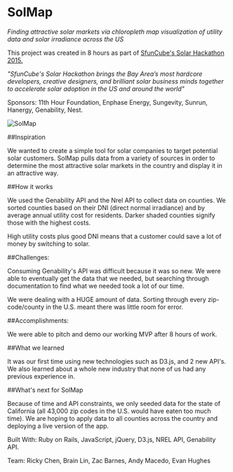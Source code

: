 # SolMap
*Finding attractive solar markets via chloropleth map visualization of utility data and solar irradiance across the US*

This project was created in 8 hours as part of [SfunCube's Solar Hackathon 2015.](https://www.youtube.com/watch?v=QctPDZujLSg "youtube-link")

*"SfunCube's Solar Hackathon brings the Bay Area’s most hardcore developers, creative designers, and brilliant solar business minds together to accelerate solar adoption in the US and around the world"*

Sponsors: 11th Hour Foundation, Enphase Energy, Sungevity, Sunrun, Hanergy, Genability, Nest.

![SolMap](http://res.cloudinary.com/drd0r2vfh/image/upload/v1429554223/Screen_Shot_2015-04-20_at_11.12.22_AM_job8zw.png)

##Inspiration

We wanted to create a simple tool for solar companies to target potential solar customers. SolMap pulls data from a variety of sources in order to determine the most attractive solar markets in the country and display it in an attractive way.

##How it works

We used the Genability API and the Nrel API to collect data on counties. We sorted counties based on their DNI (direct normal irradiance) and by average annual utility cost for residents.  Darker shaded counties signify those with the highest costs.

High utility costs plus good DNI means that a customer could save a lot of money by switching to solar.

##Challenges:

Consuming Genability's API was difficult because it was so new.  We were able to eventually get the data that we needed, but searching through documentation to find what we needed took a lot of our time.

We were dealing with a HUGE amount of data.  Sorting through every zip-code/county in the U.S. meant there was little room for error.

##Accomplishments:

We were able to pitch and demo our working MVP after 8 hours of work.

##What we learned

It was our first time using new technologies such as D3.js, and 2 new API's. We also learned about a whole new industry that none of us had any previous experience in.

##What's next for SolMap

Because of time and API constraints, we only seeded data for the state of California (all 43,000 zip codes in the U.S. would have eaten too much time).  We are hoping to apply data to all counties across the country and deploying a live version of the app.

Built With: Ruby on Rails, JavaScript, jQuery, D3.js, NREL API, Genability API.

Team: Ricky Chen, Brain Lin, Zac Barnes, Andy Macedo, Evan Hughes
